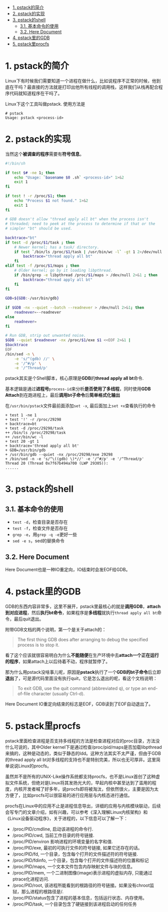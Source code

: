 
<!-- @import "[TOC]" {cmd="toc" depthFrom=1 depthTo=6 orderedList=false} -->

<!-- code_chunk_output -->

- [1. pstack的简介](#1-pstack的简介)
- [2. pstack的实现](#2-pstack的实现)
- [3. pstack的shell](#3-pstack的shell)
  - [3.1. 基本命令的使用](#31-基本命令的使用)
  - [3.2. Here Document](#32-here-document)
- [4. pstack里的GDB](#4-pstack里的gdb)
- [5. pstack里procfs](#5-pstack里procfs)

<!-- /code_chunk_output -->

# 1. pstack的简介

Linux下有时候我们需要知道一个进程在做什么，比如说程序不正常的时候，他到底在干吗？最直接的方法就是打印出他所有线程的调用栈，这样我们从栈再配合程序代码就知道程序在干吗了。

Linux下这个工具叫做pstack. 使用方法是

```
# pstack
Usage: pstack <process-id>
```

# 2. pstack的实现

当然这个**被调查的程序**需要有**符号信息**。 

```bash
#!/bin/sh
 
if test $# -ne 1; then
    echo "Usage: `basename $0 .sh` <process-id>" 1>&2
    exit 1
fi
 
if test ! -r /proc/$1; then
    echo "Process $1 not found." 1>&2
    exit 1
fi
 
# GDB doesn't allow "thread apply all bt" when the process isn't
# threaded; need to peek at the process to determine if that or the
# simpler "bt" should be used.
 
backtrace="bt"
if test -d /proc/$1/task ; then
    # Newer kernel; has a task/ directory.
    if test `/bin/ls /proc/$1/task | /usr/bin/wc -l` -gt 1 2>/dev/null ; then
        backtrace="thread apply all bt"
    fi
elif test -f /proc/$1/maps ; then
    # Older kernel; go by it loading libpthread.
    if /bin/grep -e libpthread /proc/$1/maps > /dev/null 2>&1 ; then
        backtrace="thread apply all bt"
    fi
fi
 
GDB=${GDB:-/usr/bin/gdb}
 
if $GDB -nx --quiet --batch --readnever > /dev/null 2>&1; then
    readnever=--readnever
else
    readnever=
fi
 
# Run GDB, strip out unwanted noise.
$GDB --quiet $readnever -nx /proc/$1/exe $1 <<EOF 2>&1 |
$backtrace
EOF
/bin/sed -n \
    -e 's/^(gdb) //' \
    -e '/^#/p' \
    -e '/^Thread/p'
```

pstack其实是个Shell脚本，核心原理是**GDB**的**thread apply all bt**命令.

基本逻辑是通过**进程号**`process-id`来分析**是否使用了多线程**，同时使用**GDB Attach**到在跑进程上，最后**调用bt子命令**后**简单格式化输出**

在`/usr/bin/pstack`文件最前面添加`set -x`, 最后面加上`set +x`查看执行的命令

```
+ test 1 -ne 1
+ test '!' -r /proc/29298
+ backtrace=bt
+ test -d /proc/29298/task
++ /bin/ls /proc/29298/task
++ /usr/bin/wc -l
+ test 20 -gt 1
+ backtrace='thread apply all bt'
+ GDB=/usr/bin/gdb
+ /usr/bin/gdb --quiet -nx /proc/29298/exe 29298
+ /bin/sed -n -e 's/^\((gdb) \)*//' -e '/^#/p' -e '/^Thread/p'
Thread 20 (Thread 0x7f67b494a700 (LWP 29305)):
......
```

# 3. pstack的shell

## 3.1. 基本命令的使用

* `test -d`，检查目录是否存在
* `test -f`，检查文件是否存在
* `grep -e`，用`grep -q -e`更好一些
* `sed -e s`，sed的替换命令

## 3.2. Here Document

Here Document也是一种IO重定向，IO结束时会发EOF给GDB。

# 4. pstack里的GDB

GDB的东西内容非常多，这里不展开，pstack里最核心的就是**调用GDB**，**attach到对应进程**，然后**执行bt命令**，如果程序是**多线程**就执行`thread apply all bt`命令，最后quit退出。

附带GDB文档的两个说明，第一个是关于attach的：

>The first thing GDB does after arranging to debug the specified process is to stop it.

看了这个应该就很容易明白为什么**不能随便**在生产环境中去**attach一个正在运行的程序**，如果attach上以后待着不动，程序就暂停了。

那为什么用pstack没啥事儿呢，原因是**pstack**执行了一个**GDB的bt子命令**后立即**退出**了，可是源代码里面没有执行quit，它是怎么退出的呢，看这个文档说明：

>To exit GDB, use the quit command (abbreviated q), or type an end-of-file character (usually Ctrl-d).

Here Document IO重定向结束的标志是EOF，GDB读到了EOF自动退出了。

# 5. pstack里procfs

pstack里面检查进程是否支持多线程的方法是检查进程对应的proc目录，方法没什么可说的，其中Older kernel下是通过检查/proc/pid/maps是否加载libpthread来搞的，这种是动态的，类似于静态的ldd。这种方法其实不太严谨，但由于GDB的thread apply all bt对多线程的支持也不是特别完美，所以也无可厚非。这里简单说说Linux的procfs。

虽然并不是所有的UNIX-Like操作系统都支持procfs，也不是Linux首创了这种虚拟文件系统，但绝对是Linux将其发扬光大的，早起内核中甚至达到了滥用的程度，内核开发者喊了好多年，说procfs即将被淘汰，但依然很火，主要是因为太方便了，比如procfs可以很容易的进行应用层与内核态进行通信。

procfs在Linux中的应用不止是进程信息导出，详细的应用与内核模块联动，后续会写专门的文章介绍，如有兴趣，可以参考《深入理解Linux内核架构》和《Linux设备驱动程序》，关于进程的，以下信息可以了解一下：

* /proc/PID/cmdline, 启动该进程的命令行.
* /proc/PID/cwd, 当前工作目录的符号链接.
* /proc/PID/environ 影响进程的环境变量的名字和值.
* /proc/PID/exe, 最初的可执行文件的符号链接, 如果它还存在的话。
* /proc/PID/fd, 一个目录，包含每个打开的文件描述符的符号链接.
* /proc/PID/fdinfo, 一个目录，包含每个打开的文件描述符的位置和标记
* /proc/PID/maps, 一个文本文件包含内存映射文件与块的信息。
* /proc/PID/mem, 一个二进制图像(image)表示进程的虚拟内存, 只能通过ptrace化进程访问.
* /proc/PID/root, 该进程所能看到的根路径的符号链接。如果没有chroot监狱，那么进程的根路径是/.
* /proc/PID/status包含了进程的基本信息，包括运行状态、内存使用。
* /proc/PID/task, 一个目录包含了硬链接到该进程启动的任何任务